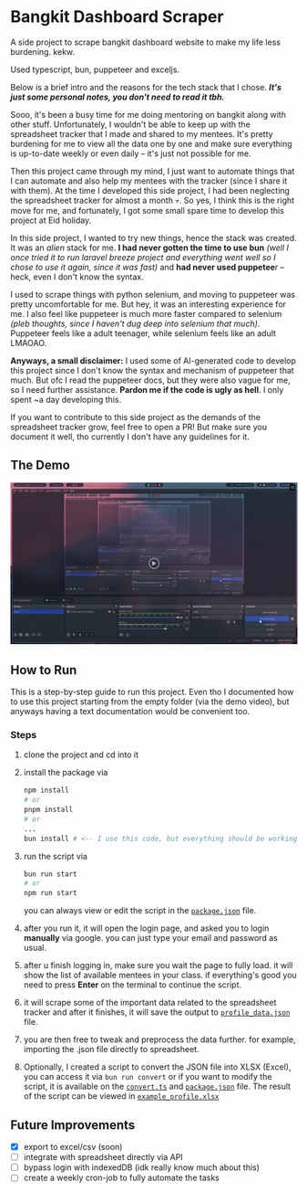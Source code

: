 # Bangkit Dashboard Scraper

A side project to scrape bangkit dashboard website to make my life less burdening. kekw.

Used typescript, bun, puppeteer and exceljs.

Below is a brief intro and the reasons for the tech stack that I chose. **_It's just some personal notes, you don't need to read it tbh._**

Sooo, it's been a busy time for me doing mentoring on bangkit along with other stuff. Unfortunately, I wouldn't be able to keep up with the spreadsheet tracker that I made and shared to my mentees. It's pretty burdening for me to view all the data one by one and make sure everything is up-to-date weekly or even daily – it's just not possible for me.

Then this project came through my mind, I just want to automate things that I can automate and also help my mentees with the tracker (since I share it with them). At the time I developed this side project, I had been neglecting the spreadsheet tracker for almost a month 💀. So yes, I think this is the right move for me, and fortunately, I got some small spare time to develop this project at Eid holiday.

In this side project, I wanted to try new things, hence the stack was created. It was an _alien_ stack for me. **I had never gotten the time to use bun** _(well I once tried it to run laravel breeze project and everything went well so I chose to use it again, since it was fast)_ and **had never used puppetee**r – heck, even I don't know the syntax.

I used to scrape things with python selenium, and moving to puppeteer was pretty uncomfortable for me. But hey, it was an interesting experience for me. I also feel like puppeteer is much more faster compared to selenium _(pleb thoughts, since I haven't dug deep into selenium that much)_. Puppeteer feels like a adult teenager, while selenium feels like an adult LMAOAO.

**Anyways, a small disclaimer:** I used some of AI-generated code to develop this project since I don't know the syntax and mechanism of puppeteer that much. But ofc I read the puppeteer docs, but they were also vague for me, so I need further assistance. **Pardon me if the code is ugly as hell**. I only spent ~a day developing this.

If you want to contribute to this side project as the demands of the spreadsheet tracker grow, feel free to open a PR! But make sure you document it well, tho currently I don't have any guidelines for it.

## The Demo

[![Drive Video](/docs/thumbnail.png)](https://drive.google.com/file/d/1Vm6LOc4BTR1BNAmyknrGwFYgjky16HK2/preview)

## How to Run

This is a step-by-step guide to run this project. Even tho I documented how to use this project starting from the empty folder (via the demo video), but anyways having a text documentation would be convenient too.

### Steps

1. clone the project and cd into it
2. install the package via

   ```bash
   npm install
   # or
   pnpm install
   # or
   ...
   bun install # <-- I use this code, but everything should be working as expected too
   ```

3. run the script via

   ```bash
   bun run start
   # or
   npm run start
   ```

   you can always view or edit the script in the [`package.json`](package.json) file.

4. after you run it, it will open the login page, and asked you to login **manually** via google. you can just type your email and password as usual.

5. after u finish logging in, make sure you wait the page to fully load. it will show the list of available mentees in your class. if everything's good you need to press **Enter** on the terminal to continue the script.

6. it will scrape some of the important data related to the spreadsheet tracker and after it finishes, it will save the output to [`profile_data.json`](example_profile_data.json) file.

7. you are then free to tweak and preprocess the data further. for example, importing the .json file directly to spreadsheet.

8. Optionally, I created a script to convert the JSON file into XLSX (Excel), you can access it via `bun run convert` or if you want to modify the script, it is available on the [`convert.ts`](convert.ts) and [`package.json`](package.json) file. The result of the script can be viewed in [`example_profile.xlsx`](example_profile.xlsx)

## Future Improvements

- [x] export to excel/csv (soon)
- [ ] integrate with spreadsheet directly via API
- [ ] bypass login with indexedDB (idk really know much about this)
- [ ] create a weekly cron-job to fully automate the tasks
